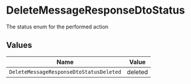 # DeleteMessageResponseDtoStatus

The status enum for the performed action


## Values

| Name                                    | Value                                   |
| --------------------------------------- | --------------------------------------- |
| `DeleteMessageResponseDtoStatusDeleted` | deleted                                 |